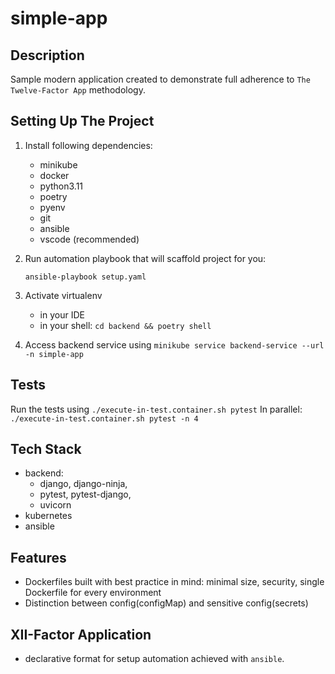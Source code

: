 # simple-app

## Description

Sample modern application created to demonstrate full adherence to `The Twelve-Factor App` methodology.

## Setting Up The Project

1. Install following dependencies:

   - minikube
   - docker
   - python3.11
   - poetry
   - pyenv
   - git
   - ansible
   - vscode (recommended)

2. Run automation playbook that will scaffold project for you:

   `ansible-playbook setup.yaml`

3. Activate virtualenv

   - in your IDE
   - in your shell: `cd backend && poetry shell`

4. Access backend service using `minikube service backend-service --url -n simple-app`

## Tests

Run the tests using `./execute-in-test.container.sh pytest`
In parallel: `./execute-in-test.container.sh pytest -n 4`

## Tech Stack

- backend:
  - django, django-ninja,
  - pytest, pytest-django,
  - uvicorn
- kubernetes
- ansible

## Features

- Dockerfiles built with best practice in mind: minimal size, security, single Dockerfile for every environment
- Distinction between config(configMap) and sensitive config(secrets)

## XII-Factor Application

- declarative format for setup automation achieved with `ansible`.
